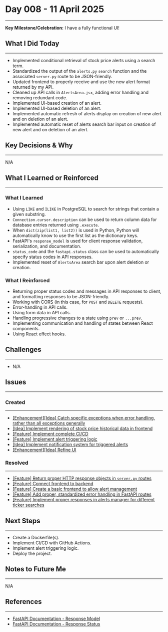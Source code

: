 # Day 008 - 11 April 2025
---
**Key Milestone/Celebration:** I have a fully functional UI!

## What I Did Today
---
- Implemented conditional retrieval of stock price alerts using a search term.
- Standardized the output of the `alerts.py` `search` function and the associated `server.py` route to be JSON-friendly.
- Updated frontend to properly receive and use the new alert format returned by my API.
- Cleaned up API calls in `AlertsArea.jsx`, adding error handling and removing redundant code.
- Implemented UI-based creation of an alert.
- Implemented UI-based deletion of an alert.
- Implemented automatic refresh of alerts display on creation of new alert and on deletion of an alert.
- Implemented automatic reset of alerts search bar input on creation of new alert and on deletion of an alert.

## Key Decisions & Why
---
N/A

## What I Learned or Reinforced
---
### What I Learned
- Using `LIKE` and `ILIKE` in PostgreSQL to search for strings that contain a given substring.
- `Connection.cursor.description` can be used to return column data for database entries returned using `.execute`.
- When `dict(zip(list1, list2))` is used in Python, Python will automatically know to use the first list as the dictionary keys.
- FastAPI's `response_model` is used for client response validation, serialization, and documentation.
- `status_code` and the `fastapi.status` class can be used to automatically specify status codes in API responses.
- Implemented reset of `AlertsArea` search bar upon alert deletion or creation.

### What I Reinforced
- Returning proper status codes and messages in API responses to client, and formatting responses to be JSON-friendly.
- Working with CORS (in this case, for `POST` and `DELETE` requests).
- Error-handling in API calls.
- Using form data in API calls.
- Handling progressive changes to a state using `prev` or `...prev`.
- Implementing communication and handling of states between React components.
- Using React effect hooks.

## Challenges
---
- N/A

## Issues
---
### Created
---
- [[Enhancement][Idea] Catch specific exceptions when error handling, rather than all exceptions generally](https://github.com/jakubstetz/portfolio-insights/issues/35)
- [[Idea] Implement rendering of stock price historical data in frontend](https://github.com/jakubstetz/portfolio-insights/issues/36)
- [[Feature] Implement complete CI/CD](https://github.com/jakubstetz/portfolio-insights/issues/37)
- [[Feature] Implement alert triggering logic](https://github.com/jakubstetz/portfolio-insights/issues/38)
- [[Idea] Implement notification system for triggered alerts](https://github.com/jakubstetz/portfolio-insights/issues/39)
- [[Enhancement][Idea] Refine UI](https://github.com/jakubstetz/portfolio-insights/issues/40)

### Resolved
---
- [[Feature] Return proper HTTP response objects in `server.py` routes](https://github.com/jakubstetz/portfolio-insights/issues/20)
- [[Feature] Connect frontend to backend](https://github.com/jakubstetz/portfolio-insights/issues/31)
- [[Feature] Create a basic frontend to allow alert management](https://github.com/jakubstetz/portfolio-insights/issues/10)
- [[Feature] Add proper, standardized error handling in FastAPI routes](https://github.com/jakubstetz/portfolio-insights/issues/15)
- [[Feature] Implement proper responses in alerts manager for different ticker searches](https://github.com/jakubstetz/portfolio-insights/issues/33)

## Next Steps
---
- Create a Dockerfile(s).
- Implement CI/CD with GitHub Actions.
- Implement alert triggering logic.
- Deploy the project.

## Notes to Future Me
---
N/A

## References
---
- [FastAPI Documentation - Response Model](https://fastapi.tiangolo.com/tutorial/response-model/)
- [FastAPI Documentation - Response Status](https://fastapi.tiangolo.com/tutorial/response-status-code/)